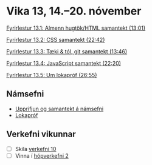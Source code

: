 # Vika 13, 14.–20. nóvember

[Fyrirlestur 13.1: Almenn hugtök/HTML samantekt (13:01)](https://youtu.be/XD1XMV_ZPUQ)

[Fyrirlestur 13.2: CSS samantekt (22:42)](https://youtu.be/wyKqWybKH_8)

[Fyrirlestur 13.3: Tæki & tól, git samantekt (13:46)](https://youtu.be/P0CODuvqEWs)

[Fyrirlestur 13.4: JavaScript samantekt (22:20)](https://youtu.be/WP-IMl1U13E)

[Fyrirlestur 13.5: Um lokapróf (26:55)](https://youtu.be/PNPBlM29RCI)

## Námsefni

* [Upprifjun og samantekt á námsefni](../namsefni/41.upprifjun-samantekt/)
* [Lokapróf](../namsefni/42.lokaprof/)

## Verkefni vikunnar

* [ ] Skila [verkefni 10](https://github.com/vefforritun/vef1-2022-v10)
* [ ] Vinna í [hópverkefni 2](https://github.com/vefforritun/vef1-2022-h2)
